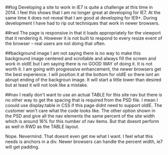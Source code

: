 
##log
Developing a site to work in IE7 is quite a challenge at this time in 2014. I feel this shows that I am no longer great at developing for IE7. At the same time it does not reveal that I am good at developing for IE9+. During development I have had to rip out techniques that work in newer browsers.

##rwd
The page is responsive in that it loads appropriately for the viewport that it rendering it. However it is not built to respond to every resize event of the browser – real users are not doing that often.

##background image
I am not saying there is no way to make this background image centered and scrollable and always fill the screen and work in oldIE but I am saying there is no GOOD WAY of doing it. It is not worth it. I am going with progressive enhancement, the newer browsers get the best experience. I will position it at the bottom for oldIE so there isnt an abrupt ending of the backgroun image. It will start a little lower than desired but at least it will not look like a mistake.

##nav
I really don't want to use an actual TABLE for this site nav but there is no other way to get the spacing that is required from the PSD file. I mean I coould use display:table in CSS if this page didnt need to support oldIE. The customer won't care what the code looks like.
The other option shown in the PSD and give all the nav elements the same percent of the site width which is around 16% for this number of nav items. But that doesnt perform as well in RWD as the TABLE layout.

Nope. Nevermind. That doesnt even get me what I want. I feel what this needs is anchors in a div. Newer browsers can handle the percent width, ie7 will get padding.
